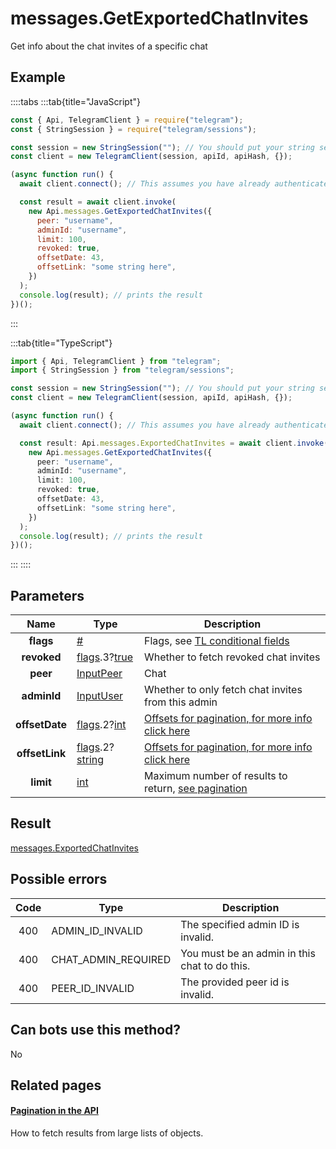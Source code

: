 # messages.GetExportedChatInvites

Get info about the chat invites of a specific chat

## Example

::::tabs
:::tab{title="JavaScript"}

```js
const { Api, TelegramClient } = require("telegram");
const { StringSession } = require("telegram/sessions");

const session = new StringSession(""); // You should put your string session here
const client = new TelegramClient(session, apiId, apiHash, {});

(async function run() {
  await client.connect(); // This assumes you have already authenticated with .start()

  const result = await client.invoke(
    new Api.messages.GetExportedChatInvites({
      peer: "username",
      adminId: "username",
      limit: 100,
      revoked: true,
      offsetDate: 43,
      offsetLink: "some string here",
    })
  );
  console.log(result); // prints the result
})();
```

:::

:::tab{title="TypeScript"}

```ts
import { Api, TelegramClient } from "telegram";
import { StringSession } from "telegram/sessions";

const session = new StringSession(""); // You should put your string session here
const client = new TelegramClient(session, apiId, apiHash, {});

(async function run() {
  await client.connect(); // This assumes you have already authenticated with .start()

  const result: Api.messages.ExportedChatInvites = await client.invoke(
    new Api.messages.GetExportedChatInvites({
      peer: "username",
      adminId: "username",
      limit: 100,
      revoked: true,
      offsetDate: 43,
      offsetLink: "some string here",
    })
  );
  console.log(result); // prints the result
})();
```

:::
::::

## Parameters

|      Name      | Type                                                                                                                              | Description                                                                                             |
| :------------: | --------------------------------------------------------------------------------------------------------------------------------- | ------------------------------------------------------------------------------------------------------- |
|   **flags**    | [#](https://core.telegram.org/type/%23)                                                                                           | Flags, see [TL conditional fields](https://core.telegram.org/mtproto/TL-combinators#conditional-fields) |
|  **revoked**   | [flags](https://core.telegram.org/mtproto/TL-combinators#conditional-fields).3?[true](https://core.telegram.org/constructor/true) | Whether to fetch revoked chat invites                                                                   |
|    **peer**    | [InputPeer](https://core.telegram.org/type/InputPeer)                                                                             | Chat                                                                                                    |
|  **adminId**   | [InputUser](https://core.telegram.org/type/InputUser)                                                                             | Whether to only fetch chat invites from this admin                                                      |
| **offsetDate** | [flags](https://core.telegram.org/mtproto/TL-combinators#conditional-fields).2?[int](https://core.telegram.org/type/int)          | [Offsets for pagination, for more info click here](https://core.telegram.org/api/offsets)               |
| **offsetLink** | [flags](https://core.telegram.org/mtproto/TL-combinators#conditional-fields).2?[string](https://core.telegram.org/type/string)    | [Offsets for pagination, for more info click here](https://core.telegram.org/api/offsets)               |
|   **limit**    | [int](https://core.telegram.org/type/int)                                                                                         | Maximum number of results to return, [see pagination](https://core.telegram.org/api/offsets)            |

## Result

[messages.ExportedChatInvites](https://core.telegram.org/type/messages.ExportedChatInvites)

## Possible errors

| Code | Type                | Description                                   |
| :--: | ------------------- | --------------------------------------------- |
| 400  | ADMIN_ID_INVALID    | The specified admin ID is invalid.            |
| 400  | CHAT_ADMIN_REQUIRED | You must be an admin in this chat to do this. |
| 400  | PEER_ID_INVALID     | The provided peer id is invalid.              |

## Can bots use this method?

No

## Related pages

#### [Pagination in the API](https://core.telegram.org/api/offsets)

How to fetch results from large lists of objects.
